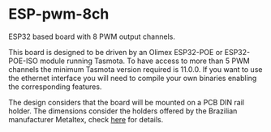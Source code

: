# ESP-pwm-8ch
 
ESP32 based board with 8 PWM output channels.

This board is designed to be driven by an Olimex ESP32-POE or ESP32-POE-ISO module running Tasmota. To have access to more than 5 PWM channels the minimum Tasmota version required is 11.0.0. If you want to use the ethernet interface you will need to compile your own binaries enabling the corresponding features.

The design considers that the board will be mounted on a PCB DIN rail holder. The dimensions consider the holders offered by the Brazilian manufacturer Metaltex, check [here](https://www.metaltex.com.br/produtos/componentes/suportes/sp7-suporte-para-montagem-de-placa-de-circuito-impresso-em-trilho-din) for details.
